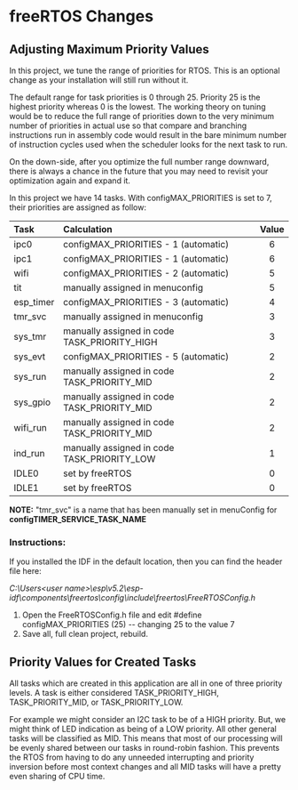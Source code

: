 # freeRTOS Changes

## Adjusting Maximum Priority Values

In this project, we tune the range of priorities for RTOS.  This is an optional change as your installation will still run without it.

The default range for task priorities is 0 through 25.  Priority 25 is the highest priority whereas 0 is the lowest.  The working theory on tuning would be to reduce the full range of priorities down to the very minimum number of priorities in actual use so that compare and branching instructions run in assembly code would result in the bare minimum number of instruction cycles used when the scheduler looks for the next task to run.

On the down-side, after you optimize the full number range downward, there is always a chance in the future that you may need to revisit your optimization again and expand it.

In this project we have 14 tasks.  With configMAX_PRIORITIES is set to 7, their priorities are assigned as follow:

| Task      | Calculation                                  | Value |
| :-------- | :------------------------------------------- | :---: |
| ipc0      | configMAX_PRIORITIES - 1 (automatic)         |   6   |
| ipc1      | configMAX_PRIORITIES - 1 (automatic)         |   6   |
| wifi      | configMAX_PRIORITIES - 2 (automatic)         |   5   |
| tit       | manually assigned in menuconfig              |   5   |
| esp_timer | configMAX_PRIORITIES - 3 (automatic)         |   4   |
| tmr_svc   | manually assigned in menuconfig              |   3   |
| sys_tmr   | manually assigned in code TASK_PRIORITY_HIGH |   3   |
| sys_evt   | configMAX_PRIORITIES - 5 (automatic)         |   2   |
| sys_run   | manually assigned in code TASK_PRIORITY_MID  |   2   |
| sys_gpio  | manually assigned in code TASK_PRIORITY_MID  |   2   |
| wifi_run  | manually assigned in code TASK_PRIORITY_MID  |   2   |
| ind_run   | manually assigned in code TASK_PRIORITY_LOW  |   1   |
| IDLE0     | set by freeRTOS                              |   0   |
| IDLE1     | set by freeRTOS                              |   0   |

**NOTE:** "tmr_svc" is a name that has been manually set in menuConfig for **configTIMER_SERVICE_TASK_NAME**  

### Instructions:
If you installed the IDF in the default location, then you can find the header file here:  

*C:\Users\<user name>\esp\v5.2\esp-idf\components\freertos\config\include\freertos\FreeRTOSConfig.h*

1) Open the FreeRTOSConfig.h file and edit     #define configMAX_PRIORITIES (25)    -- changing 25 to the value 7
2) Save all, full clean project, rebuild.  

## Priority Values for Created Tasks  
All tasks which are created in this application are all in one of three priority levels.  A task is either considered TASK_PRIORITY_HIGH, TASK_PRIORITY_MID, or TASK_PRIORITY_LOW.

For example we might consider an I2C task to be of a HIGH priority.  But, we might think of LED indication as being of a LOW priority.  All other general tasks will be classified as MID.  This means that most of our processing will be evenly shared between our tasks in round-robin fashion.  This prevents the RTOS from having to do any unneeded interrupting and priority inversion before most context changes and all MID tasks will have a pretty even sharing of CPU time.